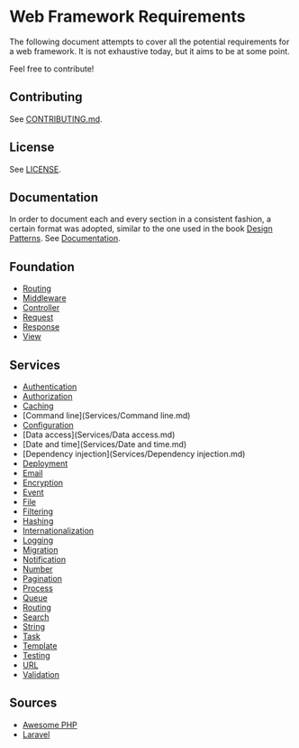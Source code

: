 # Web Framework Requirements

The following document attempts to cover all the potential requirements for a web framework. It is not exhaustive today, but it aims to be at some point.

Feel free to contribute!

## Contributing

See [CONTRIBUTING.md](CONTRIBUTING.md).

## License

See [LICENSE](LICENSE).

## Documentation

In order to document each and every section in a consistent fashion, a certain format was adopted, similar to the one used in the book [Design Patterns](https://en.wikipedia.org/wiki/Design_Patterns). See [Documentation](Documentation.md).

## Foundation

* [Routing](Foundation/Routing.md)
* [Middleware](Foundation/Middleware.md)
* [Controller](Foundation/Controller.md)
* [Request](Foundation/Request.md)
* [Response](Foundation/Response.md)
* [View](Foundation/View.md)

## Services

* [Authentication](Services/Authentication.md)
* [Authorization](Services/Authorization.md)
* [Caching](Services/Caching.md)
* [Command line](Services/Command line.md)
* [Configuration](Services/Configuration.md)
* [Data access](Services/Data access.md)
* [Date and time](Services/Date and time.md)
* [Dependency injection](Services/Dependency injection.md)
* [Deployment](Services/Deployment.md)
* [Email](Services/Email.md)
* [Encryption](Services/Encryption.md)
* [Event](Services/Event.md)
* [File](Services/File.md)
* [Filtering](Services/Filtering.md)
* [Hashing](Services/Hashing.md)
* [Internationalization](Services/Internationalization.md)
* [Logging](Services/Logging.md)
* [Migration](Services/Migration.md)
* [Notification](Services/Notification.md)
* [Number](Services/Number.md)
* [Pagination](Services/Pagination.md)
* [Process](Services/Process.md)
* [Queue](Services/Queue.md)
* [Routing](Services/Routing.md)
* [Search](Services/Search.md)
* [String](Services/String.md)
* [Task](Services/Task.md)
* [Template](Services/Template.md)
* [Testing](Services/Testing.md)
* [URL](Services/URL.md)
* [Validation](Services/Validation.md)

## Sources

* [Awesome PHP](https://github.com/ziadoz/awesome-php)
* [Laravel](http://laravel.com/docs)
